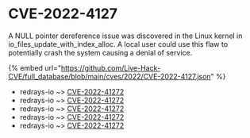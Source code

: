 # CVE-2022-4127

A NULL pointer dereference issue was discovered in the Linux kernel in io_files_update_with_index_alloc. A local user could use this flaw to potentially crash the system causing a denial of service.

{% embed url="https://github.com/Live-Hack-CVE/full_database/blob/main/cves/2022/CVE-2022-4127.json" %}


* redrays-io ~> [CVE-2022-41272](https://www.alice-snow.ru/2022/database/cve-2022-4127/cve-2022-41272-redrays-io)
* redrays-io ~> [CVE-2022-41272](https://www.alice-snow.ru/2022/database/cve-2022-4127/cve-2022-41272-redrays-io)
* redrays-io ~> [CVE-2022-41272](https://www.alice-snow.ru/2022/database/cve-2022-4127/cve-2022-41272-redrays-io)
* redrays-io ~> [CVE-2022-41272](https://www.alice-snow.ru/2022/database/cve-2022-4127/cve-2022-41272-redrays-io)
* redrays-io ~> [CVE-2022-41272](https://www.alice-snow.ru/2022/database/cve-2022-4127/cve-2022-41272-redrays-io)